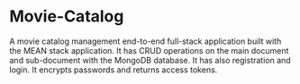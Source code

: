 # Movie-Catalog
A movie catalog management end-to-end full-stack application built with the MEAN stack application. It has CRUD operations on the main document and sub-document with the MongoDB database. It has also registration and login. It encrypts passwords and returns access tokens. 
